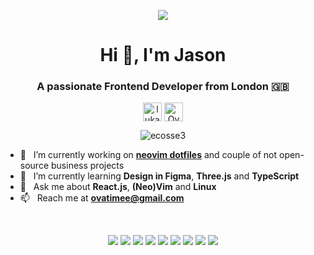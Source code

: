 <p align="center"><img src="avatar.png" /></p>
<h1 align="center">Hi 👋, I'm Jason</h1>
<h3 align="center">A passionate Frontend Developer from London 🇬🇧</h3>

<p align="center">
<a href="https://www.linkedin.com/in/jason-clinton-63a593242/" target="blank"><img align="center" src="https://cdn.jsdelivr.net/npm/simple-icons@3.0.1/icons/linkedin.svg" alt="lukasz-kurpiewski" height="30" width="30" /></a>
<a href="https://instagram.com/ddiabts" target="blank"><img align="center" src="https://cdn.jsdelivr.net/npm/simple-icons@3.0.1/icons/instagram.svg" alt="Ovatimee" height="30" width="30" /></a>
</p>

<p align="center"> <img src="https://komarev.com/ghpvc/?username=ecosse3&style=flat-square&color=2591F6" alt="ecosse3" /> </p>

- 🔭 &nbsp; I’m currently working on [**neovim dotfiles**](https://github.com/ecosse3/nvim) and couple of not open-source business projects
- 🌱 &nbsp; I’m currently learning **Design in Figma**, **Three.js** and **TypeScript**
- 💬 &nbsp; Ask me about **React.js**, **(Neo)Vim** and **Linux**
- 📫 &nbsp; Reach me at **ovatimee@gmail.com**

&nbsp;

<p align="center">
  <img src="https://img.shields.io/badge/neovim-%2357A143.svg?&style=for-the-badge&logo=neovim&logoColor=white" />
  <img src="https://img.shields.io/badge/typescript%20-%23007ACC.svg?&style=for-the-badge&logo=typescript&logoColor=white" />
  <img src="https://img.shields.io/badge/javascript%20-%23323330.svg?&style=for-the-badge&logo=javascript&logoColor=%23F7DF1E" />
  <img src="https://img.shields.io/badge/react%20-%2361DAFB.svg?&style=for-the-badge&logo=react&logoColor=black" />
  <img src="https://img.shields.io/badge/react%20native%20-%231CAACE.svg?&style=for-the-badge&logo=react&logoColor=white" />
  <img src="https://img.shields.io/badge/next.js%20-%23000000.svg?&style=for-the-badge&logo=next.js&logoColor=white" />
  <img src="https://img.shields.io/badge/redux%20-%23764ABC.svg?&style=for-the-badge&logo=redux&logoColor=white" />
  <img src="https://img.shields.io/badge/redux%20saga%20-%23999999.svg?&style=for-the-badge&logo=redux-saga&logoColor=white" />
  <img src="https://img.shields.io/badge/manjaro%20-%2335BF5C.svg?&style=for-the-badge&logo=manjaro&logoColor=white" />
</p>
